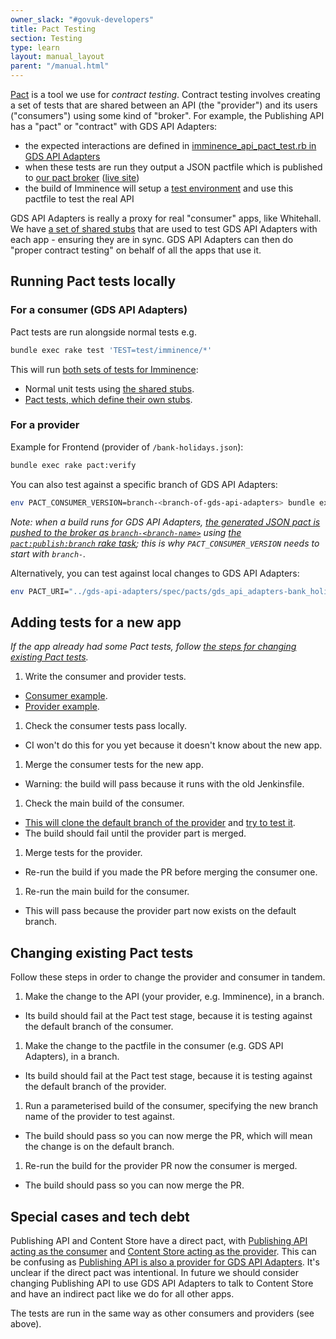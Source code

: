 ```yaml
---
owner_slack: "#govuk-developers"
title: Pact Testing
section: Testing
type: learn
layout: manual_layout
parent: "/manual.html"
---
```


[Pact](https://docs.pact.io/) is a tool we use for *contract testing*. Contract testing involves creating a set of tests that are shared between an API (the "provider") and its users ("consumers") using some kind of "broker". For example, the Publishing API has a "pact" or "contract" with GDS API Adapters:

- the expected interactions are defined in [imminence_api_pact_test.rb in GDS API Adapters](https://github.com/alphagov/gds-api-adapters/blob/master/test/imminence/imminence_api_pact_test.rb)
- when these tests are run they output a JSON pactfile which is published to [our pact broker](https://github.com/alphagov/govuk-pact-broker) ([live site](https://pact-broker.cloudapps.digital/))
- the build of Imminence will setup a [test environment](https://github.com/alphagov/imminence/blob/9a4801da9d58be0af886d9095328894aac56917c/spec/service_consumers/pact_helper.rb) and use this pactfile to test the real API

GDS API Adapters is really a proxy for real "consumer" apps, like Whitehall. We have [a set of shared stubs](https://github.com/alphagov/gds-api-adapters/tree/master/lib/gds_api/test_helpers) that are used to test GDS API Adapters with each app - ensuring they are in sync. GDS API Adapters can then do "proper contract testing" on behalf of all the apps that use it.

## Running Pact tests locally

### For a consumer (GDS API Adapters)

Pact tests are run alongside normal tests e.g.

```sh
bundle exec rake test 'TEST=test/imminence/*'
```

This will run [both sets of tests for Imminence](https://github.com/alphagov/gds-api-adapters/tree/a65fe9c46abe4db38ff2dd455821411d734133c2/test/imminence):

- Normal unit tests using [the shared stubs](https://github.com/alphagov/gds-api-adapters/blob/a65fe9c46abe4db38ff2dd455821411d734133c2/lib/gds_api/test_helpers/imminence.rb).
- [Pact tests, which define their own stubs](https://github.com/alphagov/gds-api-adapters/blob/a65fe9c46abe4db38ff2dd455821411d734133c2/test/imminence/imminence_api_pact_test.rb).

### For a provider

Example for Frontend (provider of `/bank-holidays.json`):

```sh
bundle exec rake pact:verify
```

You can also test against a specific branch of GDS API Adapters:

```sh
env PACT_CONSUMER_VERSION=branch-<branch-of-gds-api-adapters> bundle exec rake pact:verify
```

_Note: when a build runs for GDS API Adapters, [the generated JSON pact is pushed to the broker as `branch-<branch-name>`](https://github.com/alphagov/gds-api-adapters/blob/59cf7dbcf6b70a6d7ef68b3ed8b05b83cb40ecf2/Jenkinsfile#L7) using [the `pact:publish:branch` rake task](https://github.com/alphagov/gds-api-adapters/blob/59cf7dbcf6b70a6d7ef68b3ed8b05b83cb40ecf2/Rakefile#L26); this is why `PACT_CONSUMER_VERSION` needs to start with `branch-`._

Alternatively, you can test against local changes to GDS API Adapters:

```sh
env PACT_URI="../gds-api-adapters/spec/pacts/gds_api_adapters-bank_holidays_api.json" bundle exec rake pact:verify
```

## Adding tests for a new app

_If the app already had some Pact tests, follow [the steps for changing existing Pact tests](#changing-existing-pact-tests)._

1. Write the consumer and provider tests.
  - [Consumer example](https://github.com/alphagov/gds-api-adapters/pull/1066).
  - [Provider example](https://github.com/alphagov/imminence/pull/644).

1. Check the consumer tests pass locally.
  - CI won't do this for you yet because it doesn't know about the new app.

1. Merge the consumer tests for the new app.
  - Warning: the build will pass because it runs with the old Jenkinsfile.

1. Check the main build of the consumer.
  - [This will clone the default branch of the provider](https://github.com/alphagov/gds-api-adapters/blob/ddb49a487f5c8b5e28f74b81d98660fb2c02d98d/Jenkinsfile#L72) and [try to test it](https://github.com/alphagov/gds-api-adapters/blob/ddb49a487f5c8b5e28f74b81d98660fb2c02d98d/Jenkinsfile#L82).
  - The build should fail until the provider part is merged.

1. Merge tests for the provider.
  - Re-run the build if you made the PR before merging the consumer one.

1. Re-run the main build for the consumer.
  - This will pass because the provider part now exists on the default branch.

## Changing existing Pact tests

Follow these steps in order to change the provider and consumer in tandem.

1. Make the change to the API (your provider, e.g. Imminence), in a branch.
  - Its build should fail at the Pact test stage, because it is testing against the default branch of the consumer.

1. Make the change to the pactfile in the consumer (e.g. GDS API Adapters), in a branch.
  - Its build should fail at the Pact test stage, because it is testing against the default branch of the provider.

1. Run a parameterised build of the consumer, specifying the new branch name of the provider to test against.
  - The build should pass so you can now merge the PR, which will mean the change is on the default branch.

1. Re-run the build for the provider PR now the consumer is merged.
  - The build should pass so you can now merge the PR.

## Special cases and tech debt

Publishing API and Content Store have a direct pact, with [Publishing API acting as the consumer](https://github.com/alphagov/publishing-api/tree/dd8dd9232d3cbf33b8945fdd898ebe80d7dcfcf6/spec/pacts/content_store) and [Content Store acting as the provider](https://github.com/alphagov/content-store/blob/de729dfe12e6e9da4a27a52259f59b9051e4da27/spec/service_consumers/pact_helper.rb#L32). This can be confusing as [Publishing API is also a provider for GDS API Adapters](https://github.com/alphagov/publishing-api/blob/dd8dd9232d3cbf33b8945fdd898ebe80d7dcfcf6/spec/service_consumers/pact_helper.rb#L20). It's unclear if the direct pact was intentional. In future we should consider changing Publishing API to use GDS API Adapters to talk to Content Store and have an indirect pact like we do for all other apps.

The tests are run in the same way as other consumers and providers (see above).
